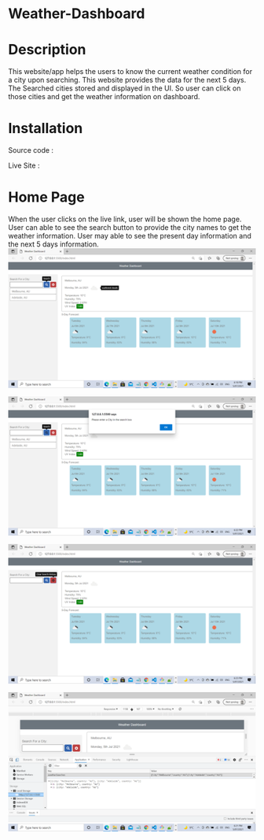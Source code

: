 # Weather-Dashboard

# Description

This website/app helps the users to know the current weather condition for a city upon searching.
This website provides the data for the next 5 days. The Searched cities stored and displayed in the UI.
So user can click on those cities and get the weather information on dashboard.

# Installation

Source code :

Live Site :

# Home Page

When the user clicks on the live link, user will be shown the home page.
User can able to see the search button to provide the city names to get the weather information.
User may able to see the present day information and the next 5 days information.
![Home Page](assets/images/home.png)

![validation message](assets/images/City-Validation.png)

![Clear Search](assets/images/clearSearch.png)

![Local Storage](assets/images/LocalStorage.png)
